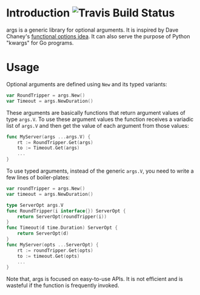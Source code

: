 # Introduction ![Travis Build Status](https://api.travis-ci.org/soheilhy/args.svg?branch=master "Travis Build Status")
args is a generic library for optional arguments. It is
inspired by Dave Chaney's
[functional options idea](http://dave.cheney.net/2014/10/17/functional-options-for-friendly-apis).
It can also serve the purpose of Python "kwargs" for Go programs.

# Usage
Optional arguments are defined using `New` and its typed variants:
```go
var RoundTripper = args.New()
var Timeout = args.NewDuration()
```

These arguments are basically functions that return argument values
of type `args.V`. To use these argument values the function receives
a variadic list of `args.V` and then get the value of each argument
from those values:
```go
func MyServer(args ...args.V) {
	rt := RoundTripper.Get(args)
	to := Timeout.Get(args)
	...
}
```
To use typed arguments, instead of the generic `args.V`,
you need to write a few lines of boiler-plates:

```go
var roundTripper = args.New()
var timeout = args.NewDuration()

type ServerOpt args.V
func RoundTripper(i interface{}) ServerOpt {
	return ServerOpt(roundTripper(i))
}
func Timeout(d time.Duration) ServerOpt {
	return ServerOpt(d)
}
func MyServer(opts ...ServerOpt) {
	rt := roundTripper.Get(opts)
	to := timeout.Get(opts)
	...
}
```

Note that, args is focused on easy-to-use APIs. It is not efficient
and is wasteful if the function is frequently invoked.
